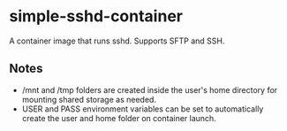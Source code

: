 # simple-sshd-container
A container image that runs sshd. Supports SFTP and SSH.

## Notes
* /mnt and /tmp folders are created inside the user's home directory for mounting shared storage as needed.
* USER and PASS environment variables can be set to automatically create the user and home folder on container launch. 
